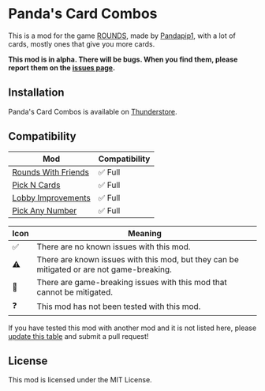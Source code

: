 # Panda's Card Combos

This is a mod for the game [ROUNDS](https://store.steampowered.com/app/1557740/ROUNDS/), made by [Pandapip1](https://github.com/Pandapip1), with a lot of cards, mostly ones that give you more cards.

**This mod is in alpha. There will be bugs. When you find them, please report them on the [issues page](https://github.com/Pandapip1/SelectAnyNumberRounds/issues).**

## Installation

Panda's Card Combos is available on [Thunderstore](https://rounds.thunderstore.io/package/Pandapip1/PandasCardCombos/).

## Compatibility

| Mod                                                                                                                        | Compatibility        |
| -------------------------------------------------------------------------------------------------------------------------  | -------------------- |
| [Rounds With Friends](https://rounds.thunderstore.io/package/olavim/RoundsWithFriends/)                                    | ✅ Full              |
| [Pick N Cards](https://rounds.thunderstore.io/package/Pykess/Pick_N_Cards/)                                                | ✅ Full              |
| [Lobby Improvements](https://rounds.thunderstore.io/package/RoundsModdingCommunity/LobbyImprovements/)                     | ✅ Full              |
| [Pick Any Number](https://rounds.thunderstore.io/package/Pandapip1/SelectAnyNumberRounds/)                                 | ✅ Full              |

| Icon | Meaning                                                                                   |
| ---- | ----------------------------------------------------------------------------------------- |
| ✅   | There are no known issues with this mod.                                                  |
| ⚠️   | There are known issues with this mod, but they can be mitigated or are not game-breaking. |
| 🛑   | There are game-breaking issues with this mod that cannot be mitigated.                    |
| ❓   | This mod has not been tested with this mod.                                               |

If you have tested this mod with another mod and it is not listed here, please [update this table](https://github.com/Pandapip1/SelectAnyNumberRounds/edit/main/README.md) and submit a pull request!

## License

This mod is licensed under the MIT License.
